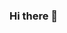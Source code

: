### Hi there 👋

<!--
**keda666666/keda666666** is a ✨ _special_ ✨ repository because its `README.md` (this file) appears on your GitHub profile.

Here are some ideas to get you started:

- 🔭 I’m currently working on JSPI
- 🌱 I’m currently learning Python
- 👯 I’m looking to collaborate on Github
- 🤔 I’m looking for help with Android
- 💬 Ask me about Python&Alibaba
- 📫 How to reach me: EMail:1532662040@qq.com
- 😄 Pronouns: Fish
- ⚡ Fun fact: Man
-->

